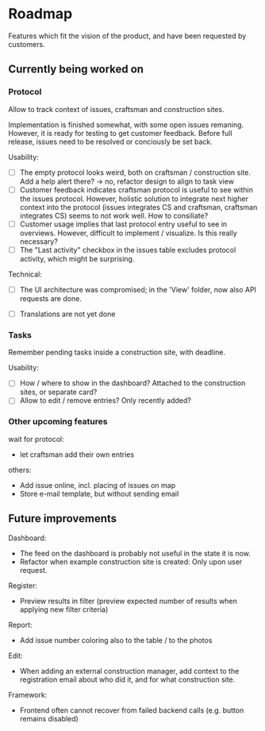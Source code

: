 # Roadmap

Features which fit the vision of the product, and have been requested by customers.

## Currently being worked on

### Protocol

Allow to track context of issues, craftsman and construction sites.

Implementation is finished somewhat, with some open issues remaning. However, it is ready for testing to get customer feedback. Before full release, issues need to be resolved or conciously be set back.

Usability:
- [ ] The empty protocol looks weird, both on craftsman / construction site. Add a help alert there? -> no, refactor design to align to task view
- [ ] Customer feedback indicates craftsman protocol is useful to see within the issues protocol. However, holistic solution to integrate next higher context into the protocol (issues integrates CS and craftsman, craftsman integrates CS) seems to not work well. How to consiliate?
- [ ] Customer usage implies that last protocol entry useful to see in overviews. However, difficult to implement / visualize. Is this really necessary?
- [ ] The "Last activity" checkbox in the issues table excludes protocol activity, which might be surprising.

Technical:
- [ ] The UI architecture was compromised; in the 'View' folder, now also API requests are done.
- [ ] Translations are not yet done


### Tasks

Remember pending tasks inside a construction site, with deadline.

Usability:
- [ ] How / where to show in the dashboard? Attached to the construction sites, or separate card?
- [ ] Allow to edit / remove entries? Only recently added?

### Other upcoming features

wait for protocol:
- let craftsman add their own entries

others:
- Add issue online, incl. placing of issues on map
- Store e-mail template, but without sending email


## Future improvements

Dashboard:
- The feed on the dashboard is probably not useful in the state it is now.
- Refactor when example construction site is created: Only upon user request.

Register:
- Preview results in filter (preview expected number of results when applying new filter criteria)

Report:
- Add issue number coloring also to the table / to the photos

Edit:
- When adding an external construction manager, add context to the registration email about who did it, and for what construction site.

Framework:
- Frontend often cannot recover from failed backend calls (e.g. button remains disabled)
